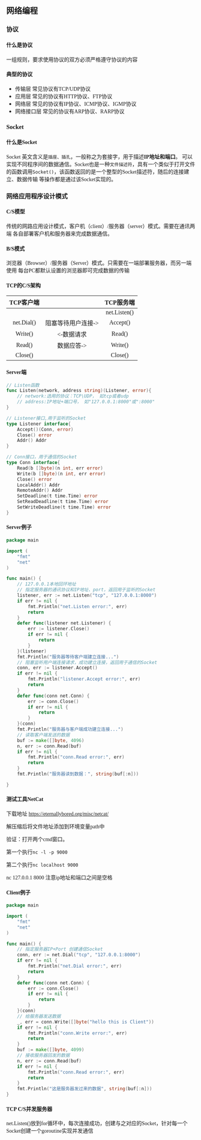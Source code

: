 
## <font face="仿宋">网络编程</font>
### <font face="仿宋">协议</font>
#### <font face="仿宋">什么是协议</font>
<font face="仿宋">一组规则，要求使用协议的双方必须严格遵守协议的内容</font>
#### <font face="仿宋">典型的协议</font>
* <font face="仿宋">传输层 常见协议有TCP/UDP协议</font>
* <font face="仿宋">应用层 常见的协议有HTTP协议、FTP协议</font>
* <font face="仿宋">网络层 常见的协议有IP协议、ICMP协议、IGMP协议</font>
* <font face="仿宋">网络接口层 常见的协议有ARP协议、RARP协议</font>
### <font face="仿宋">Socket</font>
#### <font face="仿宋">什么是Socket</font>
<font face="仿宋">Socket 英文含义是`插座、插孔`，一般称之为套接字，用于描述**IP地址和端口**。
可以实现不同程序间的数据通信。Socket也是一种`文件描述符`，具有一个类似于打开文件
的函数调用`Socket()`，该函数返回的是一个整型的Socket描述符，随后的连接建立、数据传输
等操作都是通过该Socket实现的。</font>  

### <font face="仿宋">网络应用程序设计模式</font>
#### <font face="仿宋">C/S模型</font>
<font face="仿宋">传统的网路应用设计模式，客户机（client）/服务器（server）模式。需要在通讯两端
各自部署客户机和服务器来完成数据通信。</font>
#### <font face="仿宋">B/S模式</font>
<font face="仿宋">浏览器（Browser）/服务器（Server）模式。只需要在一端部署服务器，而另一端使用
每台PC都默认设置的浏览器即可完成数据的传输</font>
#### <font face="仿宋">TCP的C/S架构</font>
|       <font face="仿宋">TCP客户端</font>       |                                             |        <font face="仿宋">TCP服务端</font>        |
| :--------------------------------------------: | :-----------------------------------------: | :----------------------------------------------: |
|                                                |                                             | <font face="Times New Roman">net.Listen()</font> |
| <font face="Times New Roman">net.Dial()</font> | <font face="仿宋">阻塞等待用户连接-></font> |   <font face="Times New Roman">Accept()</font>   |
|  <font face="Times New Roman">Write()</font>   |     <font face="仿宋"><-数据请求</font>     |    <font face="Times New Roman">Read()</font>    |
|   <font face="Times New Roman">Read()</font>   |     <font face="仿宋">数据应答-></font>     |   <font face="Times New Roman">Write()</font>    |
|  <font face="Times New Roman">Close()</font>   |                                             |   <font face="Times New Roman">Close()</font>    |

#### <font face = "仿宋">Server端</font>

```go
// Listen函数
func Listen(network, address string)(Listener, error){
    // network:选用的协议：TCP\UDP， 如tcp或者udp
    // address:IP地址+端口号， 如"127.0.0.1:8000"或":8000"
}

// Listener接口,用于监听的Socket
type Listener interface{
    Accept()(Conn, error)
    Close() error
    Addr() Addr
}

// Conn接口，用于通信的Socket
type Conn interface{
    Read(b []byte)(n int, err error)
    Write(b []byte)(n int, err error)
    Close() error
    LocalAddr() Addr
    RemoteAddr() Addr
    SetDeadline(t time.Time) error
    SetReadDeadline(t time.Time) error
    SetWriteDeadline(t time.Time) error
}
```

#### <font face="仿宋">Server例子</font>

```go
package main

import (
	"fmt"
	"net"
)

func main() {
	// 127.0.0.1本地回环地址
	// 指定服务器的通讯协议和IP地址、port，返回用于监听的Socket
	listener, err := net.Listen("tcp", "127.0.0.1:8000")
	if err != nil {
		fmt.Println("net.Listen error:", err)
		return
	}
	defer func(listener net.Listener) {
		err := listener.Close()
		if err != nil {
			return
		}
	}(listener)
	fmt.Println("服务器等待客户端建立连接...")
	// 阻塞监听用户端连接请求，成功建立连接，返回用于通信的Socket
	conn, err := listener.Accept()
	if err != nil {
		fmt.Println("listener.Accept error:", err)
		return
	}
	defer func(conn net.Conn) {
		err := conn.Close()
		if err != nil {
			return
		}
	}(conn)
	fmt.Println("服务器与客户端成功建立连接...")
	// 读取客户端发送的数据
	buf := make([]byte, 4096)
	n, err := conn.Read(buf)
	if err != nil {
		fmt.Println("conn.Read error:", err)
		return
	}
	fmt.Println("服务器读到数据：", string(buf[:n]))

}

```



#### <font face="仿宋">测试工具NetCat</font>

<font face = "仿宋">下载地址 https://eternallybored.org/misc/netcat/</font>

<font face = "仿宋">解压缩后将文件地址添加到环境变量path中</font>

<font face = "仿宋">验证：打开两个cmd窗口。</font>

<font face = "仿宋">第一个执行`nc -l -p 9000`</font>

<font face = "仿宋">第二个执行`nc localhost 9000`</font>

<font face = "仿宋">nc 127.0.0.1 8000 注意ip地址和端口之间是空格</font>

#### <font face="仿宋">Client例子</font>

```go
package main

import (
	"fmt"
	"net"
)

func main() {
	// 指定服务器IP+Port 创建通信Socket
	conn, err := net.Dial("tcp", "127.0.0.1:8000")
	if err != nil {
		fmt.Println("net.Dial error:", err)
		return
	}
	defer func(conn net.Conn) {
		err := conn.Close()
		if err != nil {
			return
		}
	}(conn)
	// 给服务器发送数据
	_, err = conn.Write([]byte("hello this is Client"))
	if err != nil {
		fmt.Println("conn.Write error:", err)
		return
	}
	buf := make([]byte, 4099)
	// 接收服务器回发的数据
	n, err := conn.Read(buf)
	if err != nil {
		fmt.Println("conn.Read error:", err)
		return
	}
	fmt.Println("这是服务器发过来的数据", string(buf[:n]))
}

```

#### <font face = "仿宋">TCP C/S并发服务器</font>

<font face = "仿宋">net.Listen()放到for循环中，每次连接成功，创建与之对应的Socket，针对每一个Socket创建一个goroutine实现并发通信</font>
